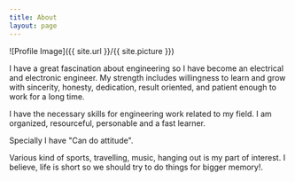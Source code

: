 ```yaml
---
title: About
layout: page
---
```

![Profile Image]({{ site.url }}/{{ site.picture }})

<p>I have a great fascination about engineering so I have become an electrical and electronic engineer.
My strength includes willingness to learn and grow with sincerity, honesty, dedication, result oriented, and patient enough to work for a long time.</p>
<p>I have the necessary skills for engineering work related to my field. I am organized, resourceful, personable and a fast learner.</p>
<p>Specially I have "Can do attitude".</p>
<p>Various kind of sports, travelling, music, hanging out is my part of interest.
I believe, life is short so we should try to do things for bigger memory!.</p>

